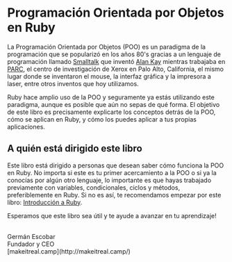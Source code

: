 # Programación Orientada por Objetos en Ruby

La Programación Orientada por Objetos (POO) es un paradigma de la programación que se popularizó en los años 80's gracias a un lenguaje de programación llamado [Smalltalk](https://es.wikipedia.org/wiki/Smalltalk) que inventó [Alan Kay](https://es.wikipedia.org/wiki/Alan_Kay) mientras trabajaba en [PARC](https://es.wikipedia.org/wiki/Xerox_PARC), el centro de investigación de Xerox en Palo Alto, California, el mismo lugar donde se inventaron el mouse, la interfaz gráfica y la impresora a laser, entre otros inventos que hoy utilizamos.

Ruby hace amplio uso de la POO y seguramente ya estás utilizando este paradigma, aunque es posible que aún no sepas de qué forma. El objetivo de este libro es precisamente explicarte los conceptos detrás de la POO, cómo se aplican en Ruby, y cómo los puedes aplicar a tus propias aplicaciones.

## A quién está dirigido este libro

Este libro está dirigido a personas que desean saber cómo funciona la POO en Ruby. No importa si este es tu primer acercamiento a la POO o si ya la conocías por algún otro lenguaje, lo importante es que hayas trabajado previamente con variables, condicionales, ciclos y métodos, preferiblemente en Ruby. Si no es así, te recomendamos empezar por este libro: [Introducción a Ruby](https://makeitrealcamp.gitbooks.io/ruby-book/content/).

Esperamos que este libro sea útil y te ayude a avanzar en tu aprendizaje!

<br>
Germán Escobar<br>
Fundador y CEO<br>
[makeitreal.camp](http://makeitreal.camp/)